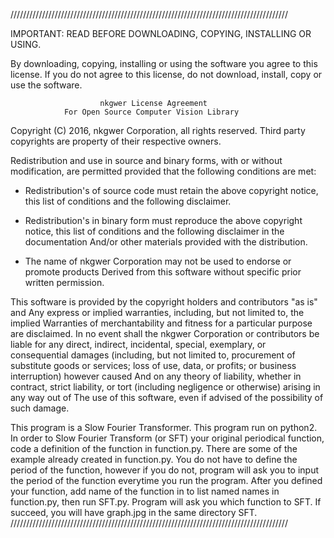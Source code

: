 ////////////////////////////////////////////////////////////////////////////////////////

  IMPORTANT: READ BEFORE DOWNLOADING, COPYING, INSTALLING OR USING.

  By downloading, copying, installing or using the software you agree to this license.
  If you do not agree to this license, do not download, install,
  copy or use the software.


                        nkgwer License Agreement
                For Open Source Computer Vision Library

 Copyright (C) 2016, nkgwer Corporation, all rights reserved.
 Third party copyrights are property of their respective owners.

 Redistribution and use in source and binary forms, with or without modification,
 are permitted provided that the following conditions are met:

   * Redistribution's of source code must retain the above copyright notice,
     this list of conditions and the following disclaimer.

   * Redistribution's in binary form must reproduce the above copyright notice,
     this list of conditions and the following disclaimer in the documentation
     And/or other materials provided with the distribution.

   * The name of nkgwer Corporation may not be used to endorse or promote products
     Derived from this software without specific prior written permission.

 This software is provided by the copyright holders and contributors "as is" and
 Any express or implied warranties, including, but not limited to, the implied
 Warranties of merchantability and fitness for a particular purpose are disclaimed.
 In no event shall the nkgwer Corporation or contributors be liable for any direct,
 indirect, incidental, special, exemplary, or consequential damages
 (including, but not limited to, procurement of substitute goods or services;
 loss of use, data, or profits; or business interruption) however caused
 And on any theory of liability, whether in contract, strict liability,
 or tort (including negligence or otherwise) arising in any way out of
 The use of this software, even if advised of the possibility of such damage.


This program is a Slow Fourier Transformer. This program run on python2.
In order to Slow Fourier Transform (or SFT) your original periodical function, code a definition of the function in function.py. There are some of the example already created in function.py. You do not have to define the period of the function, however if you do not, program will ask you to input the period of the function everytime you run the program. After you defined your function, add name of the function in to list named names in function.py, then run SFT.py. Program will ask you which function to SFT. If succeed, you will have graph.jpg in the same directory SFT. 
////////////////////////////////////////////////////////////////////////////////////////
